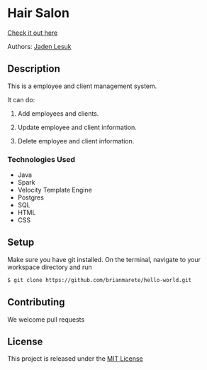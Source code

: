 # Hair Salon

[Check it out here](https://westside-saloon.herokuapp.com)

Authors: [Jaden Lesuk](https://jaden-lesuk.github.io/)

## Description

This is a employee and client management system.

It can do:

1. Add employees and clients.

2. Update employee and client information.

3. Delete employee and client information.

### Technologies Used

* Java
* Spark
* Velocity Template Engine
* Postgres
* SQL
* HTML
* CSS

## Setup

Make sure you have git installed. On the terminal, navigate to your workspace directory and run

```bash
$ git clone https://github.com/brianmarete/hello-world.git
```

## Contributing

We welcome pull requests

## License

This project is released under the [MIT License](./LICENSE.md)
